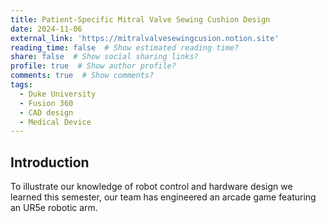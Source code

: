 ```yaml
---
title: Patient-Specific Mitral Valve Sewing Cushion Design
date: 2024-11-06
external_link: 'https://mitralvalvesewingcusion.notion.site'
reading_time: false  # Show estimated reading time?
share: false  # Show social sharing links?
profile: true  # Show author profile?
comments: true  # Show comments?
tags:
  - Duke University
  - Fusion 360
  - CAD design
  - Medical Device
---
```


## Introduction
To illustrate our knowledge of robot control and hardware design we learned this semester, our team has  engineered an  arcade game featuring an UR5e robotic arm.

